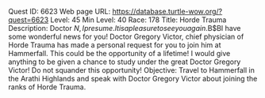 Quest ID: 6623
Web page URL: https://database.turtle-wow.org/?quest=6623
Level: 45
Min Level: 40
Race: 178
Title: Horde Trauma
Description: Doctor $N, I presume. It is a pleasure to see you again.$B$BI have some wonderful news for you! Doctor Gregory Victor, chief physician of Horde Trauma has made a personal request for you to join him at Hammerfall. This could be the opportunity of a lifetime! I would give anything to be given a chance to study under the great Doctor Gregory Victor! Do not squander this opportunity!
Objective: Travel to Hammerfall in the Arathi Highlands and speak with Doctor Gregory Victor about joining the ranks of Horde Trauma.
